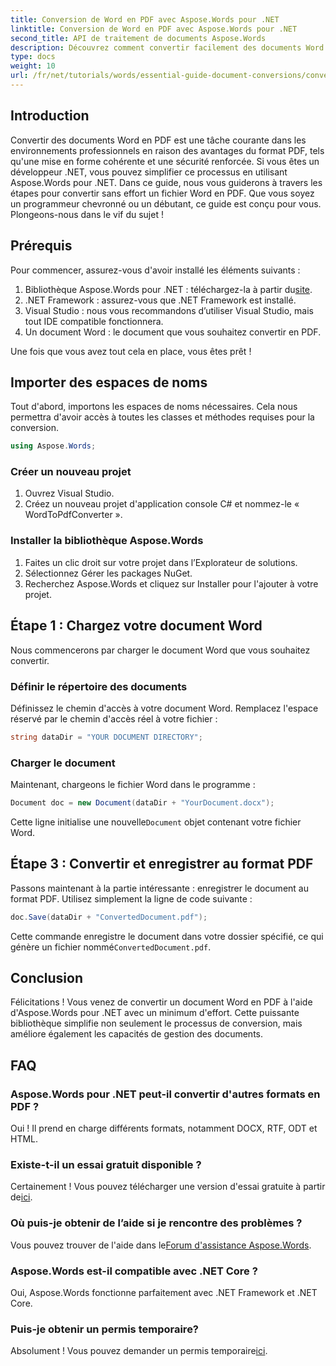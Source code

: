 ```yaml
---
title: Conversion de Word en PDF avec Aspose.Words pour .NET
linktitle: Conversion de Word en PDF avec Aspose.Words pour .NET
second_title: API de traitement de documents Aspose.Words
description: Découvrez comment convertir facilement des documents Word en PDF à l'aide d'Aspose.Words pour .NET. Ce didacticiel étape par étape couvre les prérequis essentiels, la configuration du projet et l'implémentation du code.
type: docs
weight: 10
url: /fr/net/tutorials/words/essential-guide-document-conversions/convert-word-to-pdf/
---
```

## Introduction

Convertir des documents Word en PDF est une tâche courante dans les environnements professionnels en raison des avantages du format PDF, tels qu'une mise en forme cohérente et une sécurité renforcée. Si vous êtes un développeur .NET, vous pouvez simplifier ce processus en utilisant Aspose.Words pour .NET. Dans ce guide, nous vous guiderons à travers les étapes pour convertir sans effort un fichier Word en PDF. Que vous soyez un programmeur chevronné ou un débutant, ce guide est conçu pour vous. Plongeons-nous dans le vif du sujet !

## Prérequis

Pour commencer, assurez-vous d'avoir installé les éléments suivants :

1.  Bibliothèque Aspose.Words pour .NET : téléchargez-la à partir du[site](https://releases.aspose.com/words/net/).
2. .NET Framework : assurez-vous que .NET Framework est installé.
3. Visual Studio : nous vous recommandons d’utiliser Visual Studio, mais tout IDE compatible fonctionnera.
4. Un document Word : le document que vous souhaitez convertir en PDF.

Une fois que vous avez tout cela en place, vous êtes prêt !

## Importer des espaces de noms

Tout d'abord, importons les espaces de noms nécessaires. Cela nous permettra d'avoir accès à toutes les classes et méthodes requises pour la conversion.

```csharp
using Aspose.Words;
```

### Créer un nouveau projet

1. Ouvrez Visual Studio.
2. Créez un nouveau projet d'application console C# et nommez-le « WordToPdfConverter ».

### Installer la bibliothèque Aspose.Words

1. Faites un clic droit sur votre projet dans l’Explorateur de solutions.
2. Sélectionnez Gérer les packages NuGet.
3. Recherchez Aspose.Words et cliquez sur Installer pour l'ajouter à votre projet.

## Étape 1 : Chargez votre document Word

Nous commencerons par charger le document Word que vous souhaitez convertir.

### Définir le répertoire des documents

Définissez le chemin d'accès à votre document Word. Remplacez l'espace réservé par le chemin d'accès réel à votre fichier :

```csharp
string dataDir = "YOUR DOCUMENT DIRECTORY";
```

### Charger le document

Maintenant, chargeons le fichier Word dans le programme :

```csharp
Document doc = new Document(dataDir + "YourDocument.docx");
```

 Cette ligne initialise une nouvelle`Document` objet contenant votre fichier Word.

## Étape 3 : Convertir et enregistrer au format PDF

Passons maintenant à la partie intéressante : enregistrer le document au format PDF. Utilisez simplement la ligne de code suivante :

```csharp
doc.Save(dataDir + "ConvertedDocument.pdf");
```

 Cette commande enregistre le document dans votre dossier spécifié, ce qui génère un fichier nommé`ConvertedDocument.pdf`.

## Conclusion

Félicitations ! Vous venez de convertir un document Word en PDF à l'aide d'Aspose.Words pour .NET avec un minimum d'effort. Cette puissante bibliothèque simplifie non seulement le processus de conversion, mais améliore également les capacités de gestion des documents. 

## FAQ

### Aspose.Words pour .NET peut-il convertir d'autres formats en PDF ?

Oui ! Il prend en charge différents formats, notamment DOCX, RTF, ODT et HTML.

### Existe-t-il un essai gratuit disponible ?

 Certainement ! Vous pouvez télécharger une version d'essai gratuite à partir de[ici](https://releases.aspose.com/).

### Où puis-je obtenir de l’aide si je rencontre des problèmes ?

 Vous pouvez trouver de l'aide dans le[Forum d'assistance Aspose.Words](https://forum.aspose.com/c/words/8).

### Aspose.Words est-il compatible avec .NET Core ?

Oui, Aspose.Words fonctionne parfaitement avec .NET Framework et .NET Core.

### Puis-je obtenir un permis temporaire?

 Absolument ! Vous pouvez demander un permis temporaire[ici](https://purchase.conholdate.com/temporary-license/).